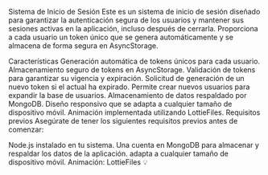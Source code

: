 Sistema de Inicio de Sesión
Este es un sistema de inicio de sesión diseñado para garantizar la autenticación segura de los usuarios y mantener sus sesiones activas en la aplicación, incluso después de cerrarla. Proporciona a cada usuario un token único que se genera automáticamente y se almacena de forma segura en AsyncStorage.

Características
Generación automática de tokens únicos para cada usuario.
Almacenamiento seguro de tokens en AsyncStorage.
Validación de tokens para garantizar su vigencia y expiración.
Solicitud de generación de un nuevo token si el actual ha expirado.
Permite crear nuevos usuarios para expandir la base de usuarios.
Almacenamiento de datos respaldado por MongoDB.
Diseño responsivo que se adapta a cualquier tamaño de dispositivo móvil.
Animación implementada utilizando LottieFiles.
Requisitos previos
Asegúrate de tener los siguientes requisitos previos antes de comenzar:

Node.js instalado en tu sistema.
Una cuenta en MongoDB para almacenar y respaldar los datos de la aplicación. adapta a cualquier tamaño de dispositivo móvil.
Animación: LottieFiles 💡
